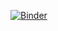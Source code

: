 [![Binder](https://mybinder.org/badge_logo.svg)](https://mybinder.org/v2/gh/aboulle/RaDMaX-webapp/master?filepath=voila%2Frender%2FRaDMaX.ipynb)

